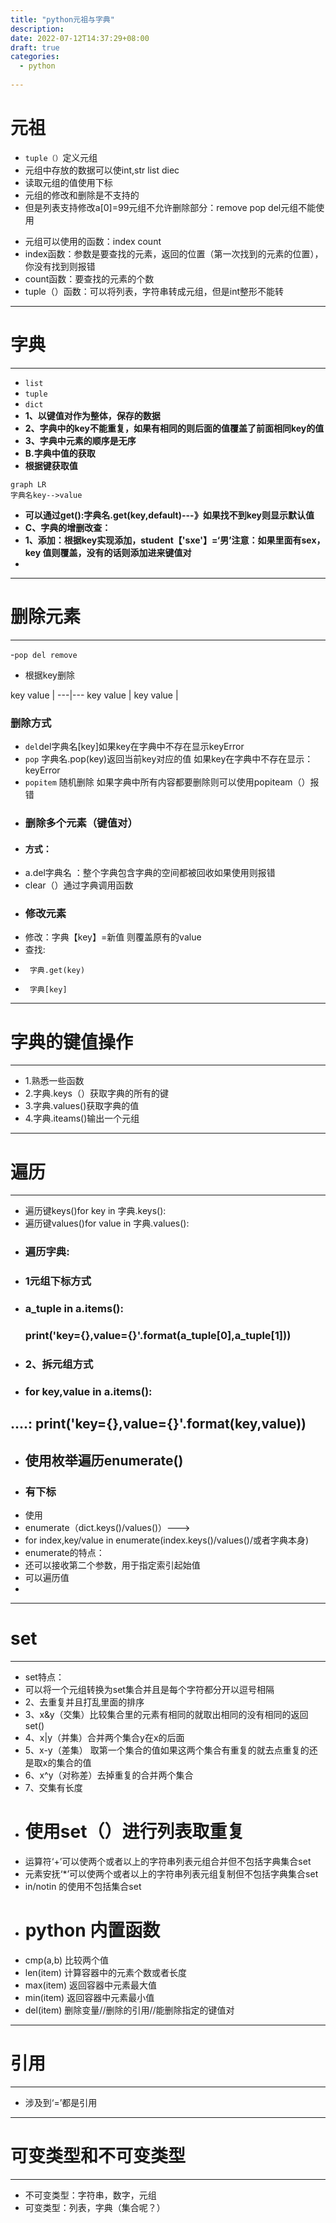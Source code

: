 ```yaml
---
title: "python元祖与字典"
description: 
date: 2022-07-12T14:37:29+08:00
draft: true
categories:
  - python
  
---
```

# 元祖
- `tuple（）`定义元组
- 元组中存放的数据可以使int,str list diec
- 读取元组的值使用下标
- 元组的修改和删除是不支持的
- 但是列表支持修改a[0]=99元组不允许删除部分：remove pop del元组不能使用
<!--more-->
- 元组可以使用的函数：index count
- index函数：参数是要查找的元素，返回的位置（第一次找到的元素的位置），你没有找到则报错
- count函数：要查找的元素的个数
- tuple（）函数：可以将列表，字符串转成元组，但是int整形不能转
---
# 字典

---
- `list`
- `tuple`
- `dict`
- **1、以键值对作为整体，保存的数据**
- **2、字典中的key不能重复，如果有相同的则后面的值覆盖了前面相同key的值**
- **3、字典中元素的顺序是无序**
- **B.字典中值的获取**
- **根据键获取值**
```
graph LR
字典名key-->value
```
- **可以通过get():字典名.get(key,default)---》如果找不到key则显示默认值**
- **C、字典的增删改查：**
- **1、添加：根据key实现添加，student【'sxe'】=‘男’注意：如果里面有sex，key 值则覆盖，没有的话则添加进来键值对**
- 

---
# 删除元素

---
-`pop del remove`
- 根据key删除

key value | 
---|---
key value | 
key value |
### 删除方式   
- `del`del字典名[key]如果key在字典中不存在显示keyError
- `pop` 字典名.pop(key)返回当前key对应的值  如果key在字典中不存在显示：keyError
- `popitem`  随机删除  如果字典中所有内容都要删除则可以使用popiteam（）报错
- ### 删除多个元素（键值对）
- #### 方式：
- a.del字典名 ：整个字典包含字典的空间都被回收如果使用则报错
- clear（）通过字典调用函数
- ### 修改元素
- 修改：字典【key】=新值 则覆盖原有的value
- 查找:
-      字典.get(key)
-      字典[key]

---
# 字典的键值操作

---
- 1.熟悉一些函数
- 2.字典.keys（）获取字典的所有的键
- 3.字典.values()获取字典的值
- 4.字典.iteams()输出一个元组

---
# 遍历

---
- 遍历键keys()for key in 字典.keys():
- 遍历键values()for value in  字典.values():
- ### 遍历字典:
-   ### 1元组下标方式
-   ### a_tuple in a.items():
    ### print('key={},value={}'.format(a_tuple[0],a_tuple[1]))
-   ### 2、拆元组方式
-   ### for key,value in a.items():
   ....:     print('key={},value={}'.format(key,value))
 -   
- ## 使用枚举遍历enumerate()
- ### 有下标
- 使用
- enumerate（dict.keys()/values()）--->
- for index,key/value in enumerate(index.keys()/values()/或者字典本身)
- enumerate的特点：
- 还可以接收第二个参数，用于指定索引起始值
- 可以遍历值
- 

---
#  set

---
- set特点：
- 可以将一个元组转换为set集合并且是每个字符都分开以逗号相隔
- 2、去重复并且打乱里面的排序
- 3、x&y（交集）比较集合里的元素有相同的就取出相同的没有相同的返回set()
- 4、x|y（并集）合并两个集合y在x的后面
- 5、x-y（差集） 取第一个集合的值如果这两个集合有重复的就去点重复的还是取x的集合的值
- 6、x^y（对称差）去掉重复的合并两个集合
- 7、交集有长度
- # 使用set（）进行列表取重复
- 运算符‘+’可以使两个或者以上的字符串列表元组合并但不包括字典集合set
- 元素安抚‘*’可以使两个或者以上的字符串列表元组复制但不包括字典集合set
- in/notin 的使用不包括集合set
- # python 内置函数
- cmp(a,b)   比较两个值
- len(item)  计算容器中的元素个数或者长度
- max(item)  返回容器中元素最大值
- min(item)  返回容器中元素最小值
- del(item)  删除变量//删除的引用//能删除指定的键值对


---
# 引用
---
- 涉及到‘=’都是引用

---
# 可变类型和不可变类型
---
- 不可变类型：字符串，数字，元组
- 可变类型：列表，字典（集合呢？）